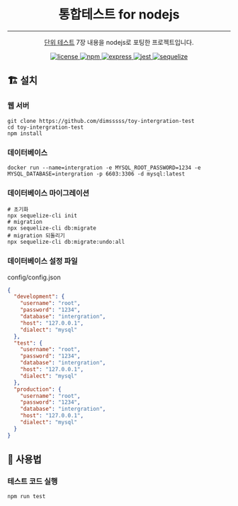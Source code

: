 <p align="center">
    <h1 align="center">
        통합테스트 for nodejs
    </h1>
    <hr width=”15px” color=”black” noshade />
    <p align="center"><a href="http://www.yes24.com/Product/Goods/104084175">단위 테스트</a> 7장 내용을 nodejs로 포팅한 프로젝트입니다<a href="https://github.com/dimsssss/toy-intergration-test"></a>.</p>
</p>

<p align="center">
    <a href="">
        <img alt="license" src="https://img.shields.io/github/license/dimsssss/toy-intergration-test">
    </a>
    <a href="">
        <img alt="npm" src="https://img.shields.io/node/v-lts/npm?label=npm&logo=npm">
    </a>
    <a href="">
        <img alt="express" src="https://img.shields.io/node/v-lts/express?label=express&logo=express">
    </a>
    <a href="">
        <img alt="jest" src="https://img.shields.io/node/v-lts/express?label=jest&logo=jest">
    </a>
    <a href="">
        <img alt="sequelize" src="https://img.shields.io/node/v-lts/sequelize?label=sequelize&logo=sequelize">
    </a>
</p>

## 🏗 설치

### 웹 서버

```shell
git clone https://github.com/dimsssss/toy-intergration-test
cd toy-intergration-test
npm install
```

### 데이터베이스 
```shell
docker run --name=intergration -e MYSQL_ROOT_PASSWORD=1234 -e MYSQL_DATABASE=intergration -p 6603:3306 -d mysql:latest
```
### 데이터베이스 마이그레이션
```shell
# 초기화
npx sequelize-cli init
# migration
npx sequelize-cli db:migrate
# migration 되돌리기
npx sequelize-cli db:migrate:undo:all
```

### 데이터베이스 설정 파일
config/config.json
```json
{
  "development": {
    "username": "root",
    "password": "1234",
    "database": "intergration",
    "host": "127.0.0.1",
    "dialect": "mysql"
  },
  "test": {
    "username": "root",
    "password": "1234",
    "database": "intergration",
    "host": "127.0.0.1",
    "dialect": "mysql"
  },
  "production": {
    "username": "root",
    "password": "1234",
    "database": "intergration",
    "host": "127.0.0.1",
    "dialect": "mysql"
  }
}

```


## 🧾 사용법

### 테스트 코드 실행

```shell
npm run test
```
